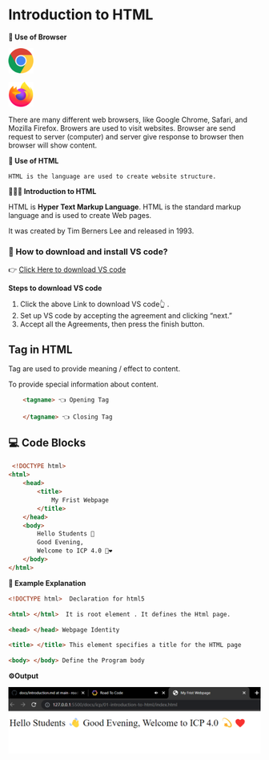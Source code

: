 # Introduction to HTML

**📝 Use of Browser**  
 
<img src="./chrome.png" alt="chrome" width="50px"/> <br/>

<img src="./firefox.png" alt="firefox" width="50px"/>

There are many different web browsers, like Google Chrome, Safari, and Mozilla Firefox. Browers are used to visit websites. Browser are send request to server (computer) and server give response to browser then browser will show content.

**📝 Use of HTML**
```
HTML is the language are used to create website structure.
```

**💁🏻‍♀️ Introduction to HTML**

HTML is **Hyper Text Markup Language**.
HTML is the standard markup language and is used to create Web pages.

It was created by Tim Berners Lee and released in 1993.

### 🤔 How to download and install VS code?

  👉 [Click Here to download VS code ](https://code.visualstudio.com/download#)

  **Steps to download VS code**

  1. Click the above Link to download VS code👆 . 
  2. Set up VS code by accepting the agreement and clicking “next.”
  3. Accept all the Agreements, then press the finish button.

## Tag in HTML

Tag are used to provide meaning / effect to content.

To provide special information about content.

```html
    <tagname> 👈 Opening Tag 

    </tagname> 👈 Closing Tag 
```

## 💻 Code Blocks

```HTML
 <!DOCTYPE html>
<html>
    <head>
        <title>
            My Frist Webpage
        </title>
    </head>
    <body>
        Hello Students 👋
        Good Evening, 
        Welcome to ICP 4.0 💫❤️
    </body>
</html>
```

**📝 Example Explanation**

```html 
<!DOCTYPE html>  Declaration for html5
```  
```html
<html> </html>  It is root element . It defines the Html page.
```

```html
<head> </head> Webpage Identity
```

```html
<title> </title> This element specifies a title for the HTML page
```

```html
<body> </body> Define the Program body
```

**⚙️Output**

![Output](output-1.png) 

